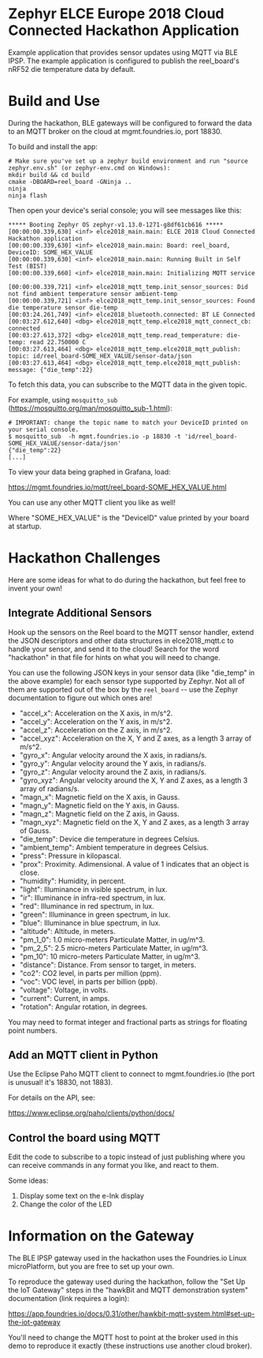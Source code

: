 # Zephyr ELCE Europe 2018 Cloud Connected Hackathon Application

Example application that provides sensor updates using MQTT via BLE
IPSP. The example application is configured to publish the
reel_board's nRF52 die temperature data by default.

# Build and Use

During the hackathon, BLE gateways will be configured to forward the
data to an MQTT broker on the cloud at mgmt.foundries.io, port 18830.

To build and install the app:

```
# Make sure you've set up a zephyr build environment and run "source zephyr.env.sh" (or zephyr-env.cmd on Windows):
mkdir build && cd build
cmake -DBOARD=reel_board -GNinja ..
ninja
ninja flash
```

Then open your device's serial console; you will see messages like this:

```
***** Booting Zephyr OS zephyr-v1.13.0-1271-g8df61cb616 *****
[00:00:00.339,630] <inf> elce2018_main.main: ELCE 2018 Cloud Connected Hackathon application
[00:00:00.339,630] <inf> elce2018_main.main: Board: reel_board, DeviceID: SOME_HEX_VALUE
[00:00:00.339,630] <inf> elce2018_main.main: Running Built in Self Test (BIST)
[00:00:00.339,660] <inf> elce2018_main.main: Initializing MQTT service

[00:00:00.339,721] <inf> elce2018_mqtt_temp.init_sensor_sources: Did not find ambient temperature sensor ambient-temp
[00:00:00.339,721] <inf> elce2018_mqtt_temp.init_sensor_sources: Found die temperature sensor die-temp
[00:03:24.261,749] <inf> elce2018_bluetooth.connected: BT LE Connected
[00:03:27.612,640] <dbg> elce2018_mqtt_temp.elce2018_mqtt_connect_cb: connected
[00:03:27.613,372] <dbg> elce2018_mqtt_temp.read_temperature: die-temp: read 22.750000 C
[00:03:27.613,464] <dbg> elce2018_mqtt_temp.elce2018_mqtt_publish: topic: id/reel_board-SOME_HEX_VALUE/sensor-data/json
[00:03:27.613,464] <dbg> elce2018_mqtt_temp.elce2018_mqtt_publish: message: {"die_temp":22}
```

To fetch this data, you can subscribe to the MQTT data in the given topic.

For example, using `mosquitto_sub` (https://mosquitto.org/man/mosquitto_sub-1.html):

```
# IMPORTANT: change the topic name to match your DeviceID printed on your serial console.
$ mosquitto_sub  -h mgmt.foundries.io -p 18830 -t 'id/reel_board-SOME_HEX_VALUE/sensor-data/json'
{"die_temp":22}
[...]
```

To view your data being graphed in Grafana, load:

https://mgmt.foundries.io/mqtt/reel_board-SOME_HEX_VALUE.html

You can use any other MQTT client you like as well!

Where "SOME_HEX_VALUE" is the "DeviceID" value printed by
your board at startup.

# Hackathon Challenges

Here are some ideas for what to do during the hackathon, but feel free
to invent your own!

## Integrate Additional Sensors

Hook up the sensors on the Reel board to the MQTT sensor handler,
extend the JSON descriptors and other data structures in
elce2018_mqtt.c to handle your sensor, and send it to the cloud!
Search for the word "hackathon" in that file for hints on what you
will need to change.

You can use the following JSON keys in your sensor data (like
"die_temp" in the above example) for each sensor type supported by
Zephyr. Not all of them are supported out of the box by the
`reel_board` -- use the Zephyr documentation to figure out which ones
are!

- "accel_x": Acceleration on the X axis, in m/s^2.
- "accel_y": Acceleration on the Y axis, in m/s^2.
- "accel_z": Acceleration on the Z axis, in m/s^2.
- "accel_xyz": Acceleration on the X, Y and Z axes, as a length 3 array of m/s^2.
- "gyro_x": Angular velocity around the X axis, in radians/s.
- "gyro_y": Angular velocity around the Y axis, in radians/s.
- "gyro_z": Angular velocity around the Z axis, in radians/s.
- "gyro_xyz": Angular velocity around the X, Y and Z axes, as a length 3 array of radians/s.
- "magn_x": Magnetic field on the X axis, in Gauss.
- "magn_y": Magnetic field on the Y axis, in Gauss.
- "magn_z": Magnetic field on the Z axis, in Gauss.
- "magn_xyz": Magnetic field on the X, Y and Z axes, as a length 3 array of Gauss.
- "die_temp": Device die temperature in degrees Celsius.
- "ambient_temp": Ambient temperature in degrees Celsius.
- "press": Pressure in kilopascal.
- "prox": Proximity.  Adimensional.  A value of 1 indicates that an object is close.
- "humidity": Humidity, in percent.
- "light": Illuminance in visible spectrum, in lux.
- "ir": Illuminance in infra-red spectrum, in lux.
- "red": Illuminance in red spectrum, in lux.
- "green": Illuminance in green spectrum, in lux.
- "blue": Illuminance in blue spectrum, in lux.
- "altitude": Altitude, in meters.
- "pm_1_0": 1.0 micro-meters Particulate Matter, in ug/m^3.
- "pm_2_5": 2.5 micro-meters Particulate Matter, in ug/m^3.
- "pm_10": 10 micro-meters Particulate Matter, in ug/m^3.
- "distance": Distance. From sensor to target, in meters.
- "co2": CO2 level, in parts per million (ppm).
- "voc": VOC level, in parts per billion (ppb).
- "voltage": Voltage, in volts.
- "current": Current, in amps.
- "rotation": Angular rotation, in degrees.

You may need to format integer and fractional parts as strings for
floating point numbers.

## Add an MQTT client in Python

Use the Eclipse Paho MQTT client to connect to mgmt.foundries.io (the
port is unusual! it's 18830, not 1883).

For details on the API, see:

https://www.eclipse.org/paho/clients/python/docs/

## Control the board using MQTT

Edit the code to subscribe to a topic instead of just publishing where
you can receive commands in any format you like, and react to them.

Some ideas:

1. Display some text on the e-Ink display
2. Change the color of the LED

# Information on the Gateway

The BLE IPSP gateway used in the hackathon uses the Foundries.io Linux
microPlatform, but you are free to set up your own.

To reproduce the gateway used during the hackathon, follow the "Set Up
the IoT Gateway" steps in the "hawkBit and MQTT demonstration system"
documentation (link requires a login):

https://app.foundries.io/docs/0.31/other/hawkbit-mqtt-system.html#set-up-the-iot-gateway

You'll need to change the MQTT host to point at the broker used in
this demo to reproduce it exactly (these instructions use another cloud broker).
